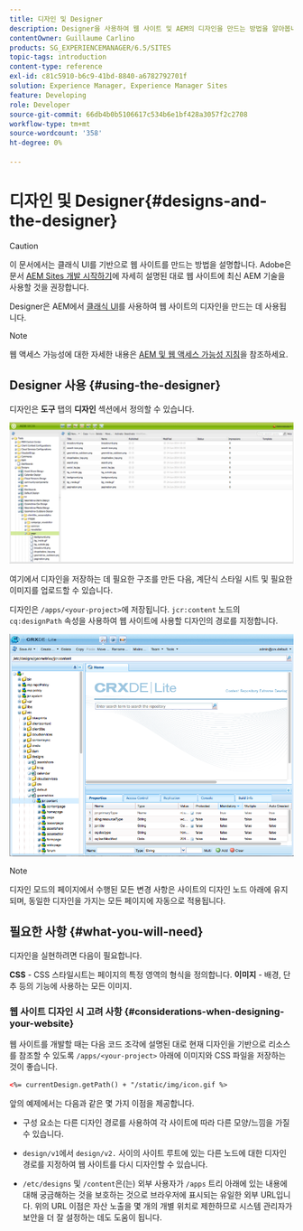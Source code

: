 ```yaml
---
title: 디자인 및 Designer
description: Designer을 사용하여 웹 사이트 및 AEM의 디자인을 만드는 방법을 알아봅니다.
contentOwner: Guillaume Carlino
products: SG_EXPERIENCEMANAGER/6.5/SITES
topic-tags: introduction
content-type: reference
exl-id: c81c5910-b6c9-41bd-8840-a6782792701f
solution: Experience Manager, Experience Manager Sites
feature: Developing
role: Developer
source-git-commit: 66db4b0b5106617c534b6e1bf428a3057f2c2708
workflow-type: tm+mt
source-wordcount: '358'
ht-degree: 0%

---
```


# 디자인 및 Designer{#designs-and-the-designer}

>[!CAUTION]
>
>이 문서에서는 클래식 UI를 기반으로 웹 사이트를 만드는 방법을 설명합니다. Adobe은 문서 [AEM Sites 개발 시작하기](/help/sites-developing/getting-started.md)에 자세히 설명된 대로 웹 사이트에 최신 AEM 기술을 사용할 것을 권장합니다.

Designer은 AEM에서 [클래식 UI](/help/release-notes/touch-ui-features-status.md)를 사용하여 웹 사이트의 디자인을 만드는 데 사용됩니다.

>[!NOTE]
>
>웹 액세스 가능성에 대한 자세한 내용은 [AEM 및 웹 액세스 가능성 지침](/help/managing/web-accessibility.md)을 참조하세요.

## Designer 사용 {#using-the-designer}

디자인은 **도구** 탭의 **디자인** 섹션에서 정의할 수 있습니다.

![screen_shot_2012-02-01at30237pm](assets/screen_shot_2012-02-01at30237pm.png)

여기에서 디자인을 저장하는 데 필요한 구조를 만든 다음, 계단식 스타일 시트 및 필요한 이미지를 업로드할 수 있습니다.

디자인은 `/apps/<your-project>`에 저장됩니다. `jcr:content` 노드의 `cq:designPath` 속성을 사용하여 웹 사이트에 사용할 디자인의 경로를 지정합니다.

![chlimage_1-74](assets/chlimage_1-74a.png)

>[!NOTE]
>
>디자인 모드의 페이지에서 수행된 모든 변경 사항은 사이트의 디자인 노드 아래에 유지되며, 동일한 디자인을 가지는 모든 페이지에 자동으로 적용됩니다.

## 필요한 사항 {#what-you-will-need}

디자인을 실현하려면 다음이 필요합니다.

**CSS** - CSS 스타일시트는 페이지의 특정 영역의 형식을 정의합니다.
**이미지** - 배경, 단추 등의 기능에 사용하는 모든 이미지.

### 웹 사이트 디자인 시 고려 사항 {#considerations-when-designing-your-website}

웹 사이트를 개발할 때는 다음 코드 조각에 설명된 대로 현재 디자인을 기반으로 리소스를 참조할 수 있도록 `/apps/<your-project>` 아래에 이미지와 CSS 파일을 저장하는 것이 좋습니다.

```xml
<%= currentDesign.getPath() + "/static/img/icon.gif %>
```

앞의 예제에서는 다음과 같은 몇 가지 이점을 제공합니다.

* 구성 요소는 다른 디자인 경로를 사용하여 각 사이트에 따라 다른 모양/느낌을 가질 수 있습니다.
* `design/v1`에서 `design/v2.` 사이의 사이트 루트에 있는 다른 노드에 대한 디자인 경로를 지정하여 웹 사이트를 다시 디자인할 수 있습니다.

* `/etc/designs` 및 `/content`은(는) 외부 사용자가 `/apps` 트리 아래에 있는 내용에 대해 궁금해하는 것을 보호하는 것으로 브라우저에 표시되는 유일한 외부 URL입니다. 위의 URL 이점은 자산 노출을 몇 개의 개별 위치로 제한하므로 시스템 관리자가 보안을 더 잘 설정하는 데도 도움이 됩니다.
